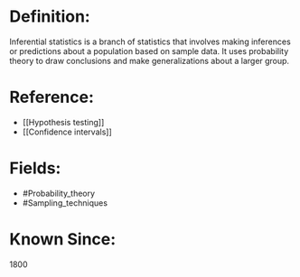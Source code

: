 

# Definition:
Inferential statistics is a branch of statistics that involves making inferences or predictions about a population based on sample data. It uses probability theory to draw conclusions and make generalizations about a larger group.

# Reference:
- [[Hypothesis testing]]
- [[Confidence intervals]]

# Fields: 
- #Probability_theory
- #Sampling_techniques

# Known Since:
1800

